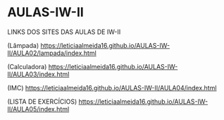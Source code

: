 # AULAS-IW-II
LINKS DOS SITES DAS AULAS DE IW-II

(Lâmpada) https://leticiaalmeida16.github.io/AULAS-IW-II/AULA02/lampada/index.html 

(Calculadora) https://leticiaalmeida16.github.io/AULAS-IW-II/AULA03/index.html 

(IMC) https://leticiaalmeida16.github.io/AULAS-IW-II/AULA04/index.html

(LISTA DE EXERCÍCIOS) https://leticiaalmeida16.github.io/AULAS-IW-II/AULA05/index.html
